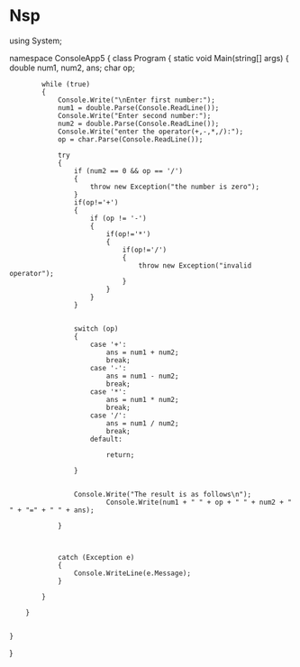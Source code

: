 # Nsp
using System;

namespace ConsoleApp5
{
    class Program
    {
        static void Main(string[] args)
        {
            double num1, num2, ans;
            char op;

            while (true)
            {
                Console.Write("\nEnter first number:");
                num1 = double.Parse(Console.ReadLine());
                Console.Write("Enter second number:");
                num2 = double.Parse(Console.ReadLine());
                Console.Write("enter the operator(+,-,*,/):");
                op = char.Parse(Console.ReadLine());

                try
                {
                    if (num2 == 0 && op == '/')
                    {
                        throw new Exception("the number is zero");
                    }
                    if(op!='+')
                    {
                        if (op != '-')
                        {
                            if(op!='*')
                            {
                                if(op!='/')
                                {
                                    throw new Exception("invalid operator");
                                }
                            }
                        }
                    }
                    

                    switch (op)
                    {
                        case '+':
                            ans = num1 + num2;
                            break;
                        case '-':
                            ans = num1 - num2;
                            break;
                        case '*':
                            ans = num1 * num2;
                            break;
                        case '/':
                            ans = num1 / num2;
                            break;
                        default:
                           
                            return;

                    }
                    

                    Console.Write("The result is as follows\n");
                            Console.Write(num1 + " " + op + " " + num2 + " " + "=" + " " + ans);
                    
                }



                catch (Exception e)
                {
                    Console.WriteLine(e.Message);
                }

            }
            
        }


    }
}

